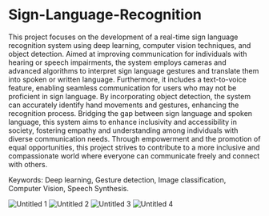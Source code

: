 # Sign-Language-Recognition
This project focuses on the development of a real-time sign language recognition system using deep learning, computer vision techniques, and object detection. Aimed at improving communication for individuals with hearing or speech impairments, the system employs cameras and advanced algorithms to interpret sign language gestures and translate them into spoken or written language. Furthermore, it includes a text-to-voice feature, enabling seamless communication for users who may not be proficient in sign language. By incorporating object detection, the system can accurately identify hand movements and gestures, enhancing the recognition process. Bridging the gap between sign language and spoken language, this system aims to enhance inclusivity and accessibility in society, fostering empathy and understanding among individuals with diverse communication needs. Through empowerment and the promotion of equal opportunities, this project strives to contribute to a more inclusive and compassionate world where everyone can communicate freely and connect with others.

Keywords:
Deep learning, Gesture detection, Image classification, Computer Vision, Speech Synthesis.

![Untitled 1](https://github.com/user-attachments/assets/ad8567ae-d0a7-42da-b645-f04cd011c50e)
![Untitled 2](https://github.com/user-attachments/assets/5f15c694-5b8f-4ce3-87f6-cd509f4eb51c)
![Untitled 3](https://github.com/user-attachments/assets/a4e4ed33-941b-478c-b41e-ffe253c320e0)
![Untitled 4](https://github.com/user-attachments/assets/b2b8fbea-519a-4e75-950d-0bfcb1e5e133)
